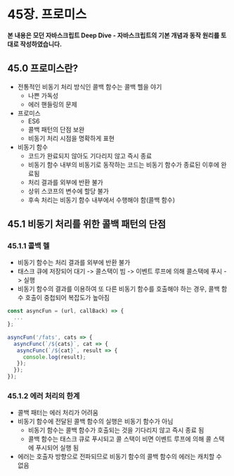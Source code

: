 # 45장. 프로미스



**본 내용은 모던 자바스크립트 Deep Dive - 자바스크립트의 기본 개념과 동작 원리를 토대로 작성하였습니다.**



## 45.0 프로미스란?

* 전통적인 비동기 처리 방식인 콜백 함수는 콜백 헬을 야기
  * 나쁜 가독성
  * 에러 핸들링의 문제
* 프로미스
  * ES6
  * 콜백 패턴의 단점 보완
  * 비동기 처리 시점을 명확하게 표현
* 비동기 함수
  * 코드가 완료되지 않아도 기다리지 않고 즉시 종료
  * 비동기 함수 내부의 비동기로 동작하는 코드는 비동기 함수가 종료된 이후에 완료됨
  * 처리 결과를 외부에 반환 불가
  * 상위 스코프의 변수에 할당 불가
  * 후속 처리는 비동기 함수 내부에서 수행해야 함(콜백 함수)




## 45.1 비동기 처리를 위한 콜백 패턴의 단점

### 45.1.1 콜백 헬

* 비동기 함수는 처리 결과를 외부에 반환 불가
* 태스크 큐에 저장되어 대기 -> 콜스택이 빔 -> 이벤트 루프에 의해 콜스택에 푸시 -> 실행
* 비동기 함수의 결과를 이용하여 또 다른 비동기 함수를 호출해야 하는 경우, 콜백 함수 호출이 중첩되어 복잡도가 높아짐

```JavaScript
const asyncFun = (url, callBack) => {
  ...
};
  
asyncFun('/fats', cats => {
  asyncFunc(`/${cats}`, cat => {
   asyncFunc(`/${cat}`, result => {
     console.log(result);
   }); 
  });
});
```



### 45.1.2 에러 처리의 한계

* 콜백 패터는 에러 처리가 어려움
* 비동기 함수에 전달된 콜백 함수의 실행은 비동기 함수가 아님
  * 비동기 함수는 콜백 함수가 호출되는 것을 기다리지 않고 즉시 종료 됨
  * 콜백 함수는 태스크 큐로 푸시되고 콜 스택이 비면 이벤트 루프에 의해 콜 스택에 푸시되어 실행 됨
* 에러는 호출자 방향으로 전파되므로 비동기 함수의 콜백 함수의 에러는 캐치할 수 없음